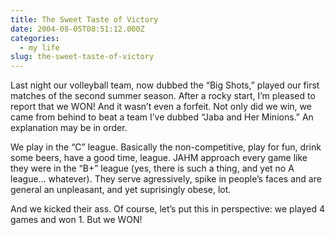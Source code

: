 ```yaml
---
title: The Sweet Taste of Victory
date: 2004-08-05T08:51:12.000Z
categories:
  - my life
slug: the-sweet-taste-of-victory
---
```

Last night our volleyball team, now dubbed the “Big Shots,” played our first matches of the second summer season. After a rocky start, I’m pleased to report that we WON! And it wasn’t even a forfeit. Not only did we win, we came from behind to beat a team I’ve dubbed “Jaba and Her Minions.” An explanation may be in order.

We play in the “C” league. Basically the non-competitive, play for fun, drink some beers, have a good time, league. JAHM approach every game like they were in the “B+” league (yes, there is such a thing, and yet no A league… whatever). They serve agressively, spike in people’s faces and are general an unpleasant, and yet suprisingly obese, lot.

And we kicked their ass. Of course, let’s put this in perspective: we played 4 games and won 1. But we WON!


